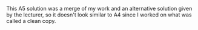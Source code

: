 This A5 solution was a merge of my work and an alternative solution given by the lecturer, so it doesn't look similar to A4 since I worked on what was called a clean copy.
